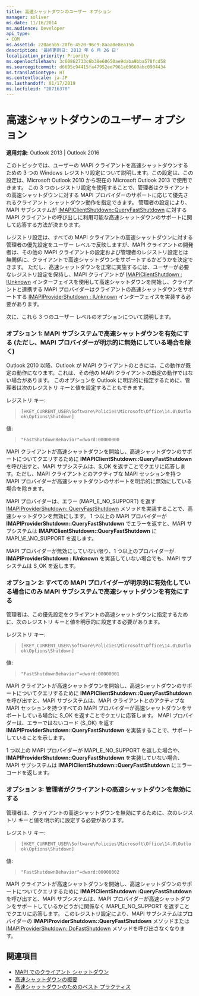 ```yaml
---
title: 高速シャットダウンのユーザー オプション
manager: soliver
ms.date: 11/16/2014
ms.audience: Developer
api_type:
- COM
ms.assetid: 220aeab5-20f6-4520-96c9-8aaa0e8ea15b
description: '最終更新日: 2012 年 6 月 26 日'
localization_priority: Priority
ms.openlocfilehash: 3c60862733c6b38e60650ae9daba9bba578fcd58
ms.sourcegitcommit: d6695c94415fa47952ee7961a69660abc0904434
ms.translationtype: HT
ms.contentlocale: ja-JP
ms.lasthandoff: 01/17/2019
ms.locfileid: "28716370"
---
```

# <a name="fast-shutdown-user-options"></a>高速シャットダウンのユーザー オプション

**適用対象**: Outlook 2013 | Outlook 2016 
  
このトピックでは、ユーザーの MAPI クライアントを高速シャットダウンするための 3 つの Windows レジストリ設定について説明します。この設定は、この設定は、Microsoft Outlook 2010 から現在の Microsoft Outlook 2013 で使用できます。 この 3 つのレジストリ設定を使用することで、管理者はクライアントの高速シャットダウンに対する MAPI プロバイダーのサポートに応じて優先されるクライアント シャットダウン動作を指定できます。 管理者の設定により、MAPI サブシステムが [IMAPIClientShutdown::QueryFastShutdown](imapiclientshutdown-queryfastshutdown.md) に対する MAPI クライアントの呼び出しに利用可能な高速シャットダウンのサポートに関して応答する方法が決まります。 
  
レジストリ設定は、すべての MAPI クライアントの高速シャットダウンに対する管理者の優先設定をユーザー レベルで反映しますが、MAPI クライアントの開発者は、その他の MAPI クライアントの設定および管理者のレジストリ設定とは無関係に、クライアントで高速シャットダウンをサポートするかどうかを決定できます。 ただし、高速シャットダウンを正常に実施するには、ユーザーが必要なレジストリ設定を保持し、MAPI クライアントが [IMAPIClientShutdown : IUnknown](imapiclientshutdowniunknown.md) インターフェイスを使用して高速シャットダウンを開始し、クライアントと連携する MAPI プロバイダーはクライアントの高速シャットダウンをサポートする [IMAPIProviderShutdown : IUnknown](imapiprovidershutdowniunknown.md) インターフェイスを実装する必要があります。 
  
次に、これら 3 つのユーザー レベルのオプションについて説明します。
  
### <a name="option-1-the-mapi-subsystem-enables-fast-shutdown-unless-mapi-providers-explicitly-opt-out"></a>オプション 1: MAPI サブシステムで高速シャットダウンを有効にする (ただし、MAPI プロバイダーが明示的に無効にしている場合を除く) 
    
Outlook 2010 以降、Outlook が MAPI クライアントのときには、この動作が既定の動作になります。これは、その他の MAPI クライアントの既定の動作ではない場合があります。 このオプションを Outlook に明示的に指定するために、管理者は次のレジストリ キーと値を設定することもできます。
    
レジストリ キー:
  
>  `[HKEY_CURRENT_USER\Software\Policies\Microsoft\Office\14.0\Outlook\Options\Shutdown]`
    
値:
  
>  `"FastShutdownBehavior"=dword:00000000`
    
MAPI クライアントが高速シャットダウンを開始し、高速シャットダウンのサポートについてクエリするために **IMAPIClientShutdown::QueryFastShutdown** を呼び出すと、MAPI サブシステムは、S\_OK を返すことでクエリに応答します。ただし、MAPI クライアントとのアクティブな MAPI セッションを持つ MAPI プロバイダーが高速シャットダウンのサポートを明示的に無効にしている場合を除きます。 

MAPI プロバイダーは、エラー (MAPI\_E\_NO\_SUPPORT) を返す [IMAPIProviderShutdown::QueryFastShutdown](imapiprovidershutdown-queryfastshutdown.md) メソッドを実装することで、高速シャットダウンを無効にします。 1 つ以上の MAPI プロバイダーが **IMAPIProviderShutdown::QueryFastShutdown** でエラーを返すと、MAPI サブシステムは **IMAPIClientShutdown::QueryFastShutdown** に MAPI_\E_\NO\_SUPPORT を返します。 

MAPI プロバイダーが無効にしていない限り、1 つ以上のプロバイダーが **IMAPIProviderShutdown : IUnknown** を実装していない場合でも、MAPI サブシステムは S\_OK を返します。 
    
### <a name="option-2-the-mapi-subsystem-enables-fast-shutdown-only-if-every-mapi-provider-explicitly-opts-in"></a>オプション 2: すべての MAPI プロバイダーが明示的に有効化している場合にのみ MAPI サブシステムで高速シャットダウンを有効にする 
    
管理者は、この優先設定をクライアントの高速シャットダウンに指定するために、次のレジストリ キーと値を明示的に設定する必要があります。
    
レジストリ キー:
  
>  `[HKEY_CURRENT_USER\Software\Policies\Microsoft\Office\14.0\Outlook\Options\Shutdown]`
    
値:
  
>  `"FastShutdownBehavior"=dword:00000001`
    
MAPI クライアントが高速シャットダウンを開始し、高速シャットダウンのサポートについてクエリするために **IMAPIClientShutdown::QueryFastShutdown** を呼び出すと、MAPI サブシステムは、MAPI クライアントとのアクティブな MAPI セッションを持つすべての MAPI プロバイダーが高速シャットダウンをサポートしている場合に S\_OK を返すことでクエリに応答します。 MAPI プロバイダーは、エラーではないコード (S\_OK) を返す **IMAPIProviderShutdown::QueryFastShutdown** を実装することで、サポートしていることを示します。 

1 つ以上の MAPI プロバイダーが MAPI\_E\_NO\_SUPPORT を返した場合や、**IMAPIProviderShutdown::QueryFastShutdown** を実装していない場合、MAPI サブシステムは **IMAPIClientShutdown::QueryFastShutdown** にエラー コードを返します。
    
### <a name="option-3-an-administrator-disables-support-for-client-fast-shutdown"></a>オプション 3: 管理者がクライアントの高速シャットダウンを無効にする
    
管理者は、クライアントの高速シャットダウンを無効にするために、次のレジストリ キーと値を明示的に設定する必要があります。
    
レジストリ キー:
  
>  `[HKEY_CURRENT_USER\Software\Policies\Microsoft\Office\14.0\Outlook\Options\Shutdown]`
    
値:
  
>  `"FastShutdownBehavior"=dword:00000002`
    
MAPI クライアントが高速シャットダウンを開始し、高速シャットダウンのサポートについてクエリするために **IMAPIClientShutdown::QueryFastShutdown** を呼び出すと、MAPI サブシステムは、MAPI プロバイダーが高速シャットダウンをサポートしているかどうかに関係なく MAPI_E_NO_SUPPORT を返すことでクエリに応答します。 このレジストリ設定により、MAPI サブシステムはプロバイダーの **IMAPIProviderShutdown::QueryFastShutdown** メソッドまたは [IMAPIProviderShutdown::DoFastShutdown](imapiprovidershutdown-dofastshutdown.md) メソッドを呼び出さなくなります。 
    
## <a name="see-also"></a>関連項目

- [MAPI でのクライアント シャットダウン](client-shutdown-in-mapi.md)
- [高速シャットダウンの概要](fast-shutdown-overview.md)
- [高速シャットダウンのためのベスト プラクティス](best-practices-for-fast-shutdown.md)


